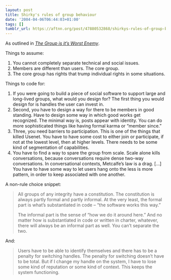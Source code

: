 ```yaml
---
layout: post
title: Shirky's rules of group behaviour
date: '2004-04-06T06:44:03+01:00'
tags: []
tumblr_url: https://aftnn.org/post/47880532868/shirkys-rules-of-group-behaviour
---
```

<p>As outlined in <em><a href="http://shirky.com/writings/group_enemy.html">The Group is it&rsquo;s Worst Enemy</a></em>.</p>
<p>Things to assume:</p>
<ol>
<li>You cannot completely separate technical and social issues.</li>
<li>Members are different than users. The core group.</li>
<li>The core group has rights that trump individual rights in some situations.</li>
</ol>
<p>Things to code for:</p>
<ol>
<li>If you were going to build a piece of social software to support large and long-lived groups, what would you design for? The first thing you would design for is handles the user can invest in.</li>
<li>Second, you have to design a way for there to be members in good standing. Have to design some way in which good works get recognized. The minimal way is, posts appear with identity. You can do more sophisticated things like having formal karma or &ldquo;member since.&rdquo;</li>
<li>Three, you need barriers to participation. This is one of the things that killed Usenet. You have to have some cost to either join or participate, if not at the lowest level, then at higher levels. There needs to be some kind of segmentation of capabilities.</li>
<li>You have to find a way to spare the group from scale. Scale alone kills conversations, because conversations require dense two-way conversations. In conversational contexts, Metcalfe&rsquo;s law is a drag. [&hellip;] You have to have some way to let users hang onto the less is more pattern, in order to keep associated with one another.</li>
</ol>
<p>A non-rule choice snippet:</p>
<blockquote><p>All groups of any integrity have a constitution. The constitution is always partly formal and partly informal. At the very least, the formal part is what&rsquo;s substantiated in code &ndash; &ldquo;the software works this way.&rdquo;</p>
<p>The informal part is the sense of &ldquo;how we do it around here.&rdquo; And no matter how is substantiated in code or written in charter, whatever, there will always be an informal part as well. You can&rsquo;t separate the two.</p></blockquote>
<p>And:</p>
<blockquote>Users have to be able to identify themselves and there has to be a penalty for switching handles. The penalty for switching doesn&rsquo;t have to be total. But if I change my handle on the system, I have to lose some kind of reputation or some kind of context. This keeps the system functioning.</blockquote>
<blockquote></blockquote>
<blockquote></blockquote>
<blockquote></blockquote>
